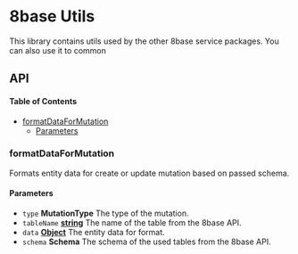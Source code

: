 # 8base Utils

This library contains utils used by the other 8base service packages. You can also use it to common 

## API

<!-- Generated by documentation.js. Update this documentation by updating the source code. -->

#### Table of Contents

-   [formatDataForMutation](#formatdataformutation)
    -   [Parameters](#parameters)

### formatDataForMutation

Formats entity data for create or update mutation based on passed schema.

#### Parameters

-   `type` **MutationType** The type of the mutation.
-   `tableName` **[string](https://developer.mozilla.org/docs/Web/JavaScript/Reference/Global_Objects/String)** The name of the table from the 8base API.
-   `data` **[Object](https://developer.mozilla.org/docs/Web/JavaScript/Reference/Global_Objects/Object)** The entity data for format.
-   `schema` **Schema** The schema of the used tables from the 8base API.
